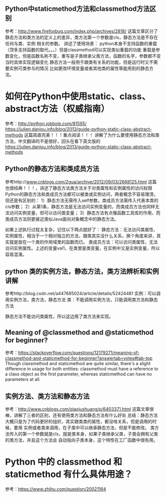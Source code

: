 ## Python中staticmethod方法和classmethod方法区别
参考：http://www.firefoxbug.com/index.php/archives/2818/
这篇文章区分了静态方法和类方法的定义上的差异，类方法第一个参数是cls，静态方法是不存在任何与类、实例
相关的参数。
讲述了使用场景：
python本身不支持函数的重载（顶多支持函数的取代。。。）但是classmethod可以实现类似重载的功能
重载是参数变化，但是函数名称不变，重写是子类继承父类方法，函数的名字，参数都不变当时具体实现逻辑变化
静态方法一般用于跟类有关系的功能，但是运行时又不需要实例可类参与的情况
比如更改环境变量或者其他类的属性等能用到的静态方法。

# 如何在Python中使用static、class、abstract方法（权威指南）
参考：http://python.jobbole.com/81595/
https://julien.danjou.info/blog/2013/guide-python-static-class-abstract-methods
这篇简直完美！！！重点阅读！！！
讲解了为什么要使用静态方法和类方法，中文翻译的不是很好，回头在看下英文版的
https://julien.danjou.info/blog/2013/guide-python-static-class-abstract-methods



## Python的静态方法和类成员方法
参考http://www.cnblogs.com/2gua/archive/2012/09/03/2668125.html
这篇也很经典！！！，讲述了静态方法类方法关于对类属性和实例属性的访问权限
Python的静态方法和类成员方法都可以被类或实例访问，两者概念不容易理清，但还是有区别的：
1）静态方法无需传入self参数，类成员方法需传入代表本类的cls参数；
2）从第1条，静态方法是无法访问实例变量的，而类成员方法也同样无法访问实例变量，但可以访问类变量；
3）静态方法有点像函数工具库的作用，而类成员方法则更接近类似Java面向对象概念中的静态方法。

如果上述执行过程太复杂，记住以下两点就好了：
静态方法：无法访问类属性、实例属性，相当于一个相对独立的方法，跟类其实没什么关系，换个角度来讲，其实就是放在一个类的作用域里的函数而已。
类成员方法：可以访问类属性，无法访问实例属性。上述的变量val1，在类里是类变量，在实例中又是实例变量，所以容易混淆。


## python 类的实例方法，静态方法，类方法辨析和实例讲解
参考http://blog.csdn.net/a447685024/article/details/52424481
实例：可以调用实例方法，类方法，静态方法
类：不能调用实例方法，只能调用类方法和静态方法

静态方法不能访问类属性，所以这边用了类方法来实现。

## Meaning of @classmethod and @staticmethod for beginner?
参考：https://stackoverflow.com/questions/12179271/meaning-of-classmethod-and-staticmethod-for-beginner?answertab=votes#tab-top
Though classmethod and staticmethod are quite similar, 
there's a slight difference in usage for both entities: 
classmethod must have a reference to a class object as the first parameter, 
whereas staticmethod can have no parameters at all.

## 实例方法、类方法和静态方法
参考：http://www.cnblogs.com/qiaojushuang/p/6403371.html
这篇文章很棒，讲解了三者的区别，还有使用类方法和静态方法有什么好处
总结：静态方法大概只是为了代码更好的组织，其实跟类类的属性，都没啥关系，但是调用的时候，要用
实例或者类来调用，在子类中可以继承静态方法，但是不能修改。
类方法传入的第一个参数就是cls，就是类本身，如果子类继承父类，子类会拥有父类的类方法，并且这个方法会
自动指向子类本身，这个特性在工厂函数中很有用。

# Python 中的 classmethod 和 staticmethod 有什么具体用途？
参考：https://www.zhihu.com/question/20021164